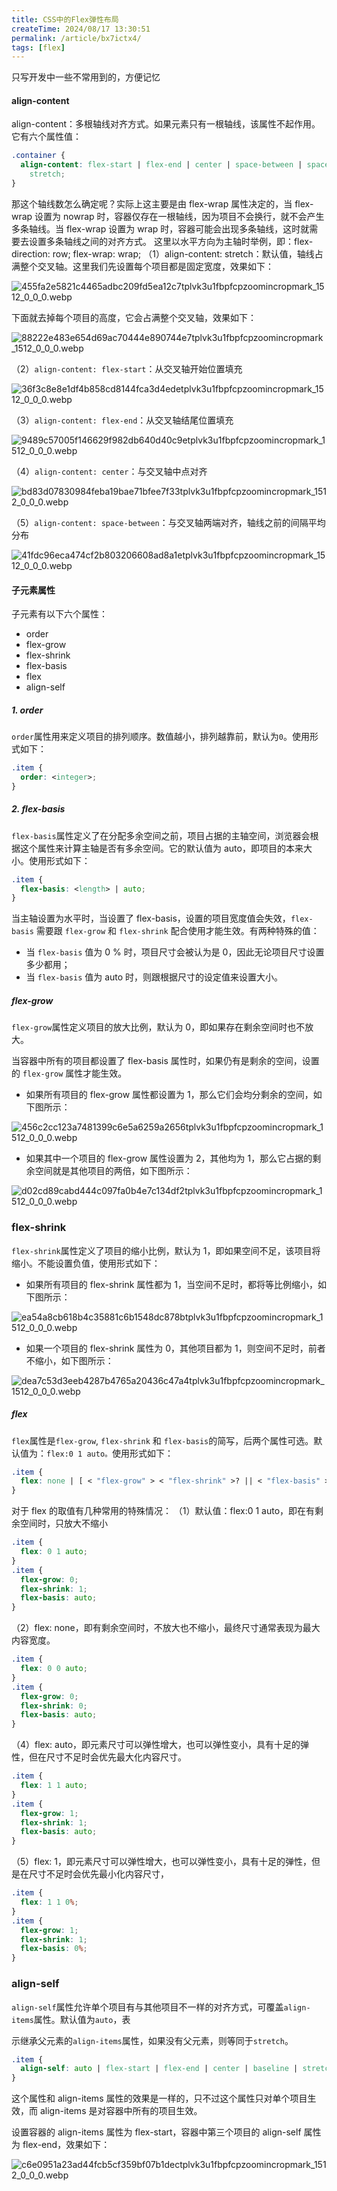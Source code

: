 ```yaml
---
title: CSS中的Flex弹性布局
createTime: 2024/08/17 13:30:51
permalink: /article/bx7ictx4/
tags: [flex]
---
```


只写开发中一些不常用到的，方便记忆

<!-- more -->

#### align-content

align-content：多根轴线对齐方式。如果元素只有一根轴线，该属性不起作用。它有六个属性值：

```css
.container {
  align-content: flex-start | flex-end | center | space-between | space-around |
    stretch;
}
```

那这个轴线数怎么确定呢？实际上这主要是由 flex-wrap 属性决定的，当 flex-wrap 设置为 nowrap 时，容器仅存在一根轴线，因为项目不会换行，就不会产生多条轴线。当 flex-wrap 设置为 wrap 时，容器可能会出现多条轴线，这时就需要去设置多条轴线之间的对齐方式。
这里以水平方向为主轴时举例，即：flex-direction: row; flex-wrap: wrap;
（1）align-content: stretch：默认值，轴线占满整个交叉轴。这里我们先设置每个项目都是固定宽度，效果如下：

![455fa2e5821c4465adbc209fd5ea12c7tplvk3u1fbpfcpzoomincropmark_1512_0_0_0.webp](https://pic2.ziyuan.wang/user/jdy2002/2024/08/455fa2e5821c4465adbc209fd5ea12c7~tplv-k3u1fbpfcp-zoom-in-crop-mark_1512_0_0_0_8ee7678f4b9bc.webp)

下面就去掉每个项目的高度，它会占满整个交叉轴，效果如下：

![88222e483e654d69ac70444e890744e7tplvk3u1fbpfcpzoomincropmark_1512_0_0_0.webp](https://pic2.ziyuan.wang/user/jdy2002/2024/08/88222e483e654d69ac70444e890744e7~tplv-k3u1fbpfcp-zoom-in-crop-mark_1512_0_0_0_c7b242f13a323.webp)

（2）`align-content: flex-start`：从交叉轴开始位置填充

![36f3c8e8e1df4b858cd8144fca3d4edetplvk3u1fbpfcpzoomincropmark_1512_0_0_0.webp](https://pic2.ziyuan.wang/user/jdy2002/2024/08/36f3c8e8e1df4b858cd8144fca3d4ede~tplv-k3u1fbpfcp-zoom-in-crop-mark_1512_0_0_0_30a3866ad7bee.webp)

（3）`align-content: flex-end`：从交叉轴结尾位置填充

![9489c57005f146629f982db640d40c9etplvk3u1fbpfcpzoomincropmark_1512_0_0_0.webp](https://pic2.ziyuan.wang/user/jdy2002/2024/08/9489c57005f146629f982db640d40c9e~tplv-k3u1fbpfcp-zoom-in-crop-mark_1512_0_0_0_b7d49edd54338.webp)

（4）`align-content: center`：与交叉轴中点对齐

![bd83d07830984feba19bae71bfee7f33tplvk3u1fbpfcpzoomincropmark_1512_0_0_0.webp](https://pic2.ziyuan.wang/user/jdy2002/2024/08/bd83d07830984feba19bae71bfee7f33~tplv-k3u1fbpfcp-zoom-in-crop-mark_1512_0_0_0_462edc318c3f5.webp)

（5）`align-content: space-between`：与交叉轴两端对齐，轴线之前的间隔平均分布

![41fdc96eca474cf2b803206608ad8a1etplvk3u1fbpfcpzoomincropmark_1512_0_0_0.webp](https://pic2.ziyuan.wang/user/jdy2002/2024/08/41fdc96eca474cf2b803206608ad8a1e~tplv-k3u1fbpfcp-zoom-in-crop-mark_1512_0_0_0_aedf3c7c9743d.webp)

#### 子元素属性

子元素有以下六个属性：

- order
- flex-grow
- flex-shrink
- flex-basis
- flex
- align-self

##### 1. order

`order`属性用来定义项目的排列顺序。数值越小，排列越靠前，默认为`0`。使用形式如下：

```css
.item {
  order: <integer>;
}
```

##### 2. flex-basis

`flex-basis`属性定义了在分配多余空间之前，项目占据的主轴空间，浏览器会根据这个属性来计算主轴是否有多余空间。它的默认值为 auto，即项目的本来大小。使用形式如下：

```css
.item {
  flex-basis: <length> | auto;
}
```

当主轴设置为水平时，当设置了 flex-basis，设置的项目宽度值会失效，`flex-basis` 需要跟 `flex-grow` 和 `flex-shrink` 配合使用才能生效。有两种特殊的值：

- 当 `flex-basis` 值为 0 % 时，项目尺寸会被认为是 0，因此无论项目尺寸设置多少都用；
- 当 `flex-basis` 值为 auto 时，则跟根据尺寸的设定值来设置大小。

##### flex-grow

`flex-grow`属性定义项目的放大比例，默认为 0，即如果存在剩余空间时也不放大。

当容器中所有的项目都设置了 flex-basis 属性时，如果仍有是剩余的空间，设置的 `flex-grow` 属性才能生效。

- 如果所有项目的 flex-grow 属性都设置为 1，那么它们会均分剩余的空间，如下图所示：

![456c2cc123a7481399c6e5a6259a2656tplvk3u1fbpfcpzoomincropmark_1512_0_0_0.webp](https://pic2.ziyuan.wang/user/jdy2002/2024/08/456c2cc123a7481399c6e5a6259a2656~tplv-k3u1fbpfcp-zoom-in-crop-mark_1512_0_0_0_bb7a5a9ecb0b1.webp)

- 如果其中一个项目的 flex-grow 属性设置为 2，其他均为 1，那么它占据的剩余空间就是其他项目的两倍，如下图所示：

![d02cd89cabd444c097fa0b4e7c134df2tplvk3u1fbpfcpzoomincropmark_1512_0_0_0.webp](https://pic2.ziyuan.wang/user/jdy2002/2024/08/d02cd89cabd444c097fa0b4e7c134df2~tplv-k3u1fbpfcp-zoom-in-crop-mark_1512_0_0_0_33a7a93d70a71.webp)

### flex-shrink

`flex-shrink`属性定义了项目的缩小比例，默认为 1，即如果空间不足，该项目将缩小。不能设置负值，使用形式如下：

- 如果所有项目的 flex-shrink 属性都为 1，当空间不足时，都将等比例缩小，如下图所示：

![ea54a8cb618b4c35881c6b1548dc878btplvk3u1fbpfcpzoomincropmark_1512_0_0_0.webp](https://pic2.ziyuan.wang/user/jdy2002/2024/08/ea54a8cb618b4c35881c6b1548dc878b~tplv-k3u1fbpfcp-zoom-in-crop-mark_1512_0_0_0_de51fbda261fb.webp)

- 如果一个项目的 flex-shrink 属性为 0，其他项目都为 1，则空间不足时，前者不缩小，如下图所示：

![dea7c53d3eeb4287b4765a20436c47a4tplvk3u1fbpfcpzoomincropmark_1512_0_0_0.webp](https://pic2.ziyuan.wang/user/jdy2002/2024/08/dea7c53d3eeb4287b4765a20436c47a4~tplv-k3u1fbpfcp-zoom-in-crop-mark_1512_0_0_0_3a62ac4d797cd.webp)

##### flex

`flex`属性是`flex-grow`, `flex-shrink` 和 `flex-basis`的简写，后两个属性可选。默认值为：`flex:0 1 auto。`使用形式如下：

```css
.item {
  flex: none | [ < "flex-grow" > < "flex-shrink" >? || < "flex-basis" >];
}
```

对于 flex 的取值有几种常用的特殊情况： （1）默认值：flex:0 1 auto，即在有剩余空间时，只放大不缩小

```css
.item {
  flex: 0 1 auto;
}
.item {
  flex-grow: 0;
  flex-shrink: 1;
  flex-basis: auto;
}
```

（2）flex: none，即有剩余空间时，不放大也不缩小，最终尺寸通常表现为最大内容宽度。

```css
.item {
  flex: 0 0 auto;
}
.item {
  flex-grow: 0;
  flex-shrink: 0;
  flex-basis: auto;
}
```

（4）flex: auto，即元素尺寸可以弹性增大，也可以弹性变小，具有十足的弹性，但在尺寸不足时会优先最大化内容尺寸。

```css
.item {
  flex: 1 1 auto;
}
.item {
  flex-grow: 1;
  flex-shrink: 1;
  flex-basis: auto;
}
```

（5）flex: 1，即元素尺寸可以弹性增大，也可以弹性变小，具有十足的弹性，但是在尺寸不足时会优先最小化内容尺寸，

```css
.item {
  flex: 1 1 0%;
}
.item {
  flex-grow: 1;
  flex-shrink: 1;
  flex-basis: 0%;
}
```

### align-self

`align-self`属性允许单个项目有与其他项目不一样的对齐方式，可覆盖`align-items`属性。默认值为`auto`，表

示继承父元素的`align-items`属性，如果没有父元素，则等同于`stretch`。

```css
.item {
  align-self: auto | flex-start | flex-end | center | baseline | stretch;
}
```

这个属性和 align-items 属性的效果是一样的，只不过这个属性只对单个项目生效，而 align-items 是对容器中所有的项目生效。

设置容器的 align-items 属性为 flex-start，容器中第三个项目的 align-self 属性为 flex-end，效果如下：

![c6e0951a23ad44fcb5cf359bf07b1dectplvk3u1fbpfcpzoomincropmark_1512_0_0_0.webp](https://pic2.ziyuan.wang/user/jdy2002/2024/08/c6e0951a23ad44fcb5cf359bf07b1dec~tplv-k3u1fbpfcp-zoom-in-crop-mark_1512_0_0_0_acb29f808c8cd.webp)

